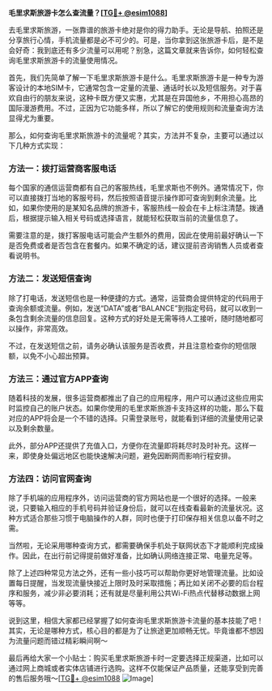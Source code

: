 **毛里求斯旅游卡怎么查流量？[[TG💪+ @esim1088](https://t.me/s/esim1088)]**

去毛里求斯旅游，一张靠谱的旅游卡绝对是你的得力助手。无论是导航、拍照还是分享旅行心情，手机流量都是必不可少的。可是，当你拿到这张旅游卡后，是不是会好奇：我到底还有多少流量可以用呢？别急，这篇文章就来告诉你，如何轻松查询毛里求斯旅游卡的流量使用情况。

首先，我们先简单了解一下毛里求斯旅游卡是什么。毛里求斯旅游卡是一种专为游客设计的本地SIM卡，它通常包含一定量的流量、通话时长以及短信服务。对于喜欢自由行的朋友来说，这种卡既方便又实惠，尤其是在异国他乡，不用担心高昂的国际漫游费用。不过，正因为它功能多样，所以了解它的使用规则和流量查询方法显得尤为重要。

那么，如何查询毛里求斯旅游卡的流量呢？其实，方法并不复杂，主要可以通过以下几种方式实现：

### 方法一：拨打运营商客服电话

每个国家的通信运营商都有自己的客服热线，毛里求斯也不例外。通常情况下，你可以直接拨打当地的客服号码，然后按照语音提示操作即可查询到剩余流量。比如，如果你使用的是某知名品牌的旅游卡，客服热线一般会在卡上标注清楚。拨通后，根据提示输入相关号码或选择语言，就能轻松获取当前的流量信息了。

需要注意的是，拨打客服电话可能会产生额外的费用，因此在使用前最好确认一下是否免费或者是否包含在套餐内。如果不确定的话，建议提前咨询销售人员或者查看说明书。

### 方法二：发送短信查询

除了打电话，发送短信也是一种便捷的方式。通常，运营商会提供特定的代码用于查询余额或流量。例如，发送“DATA”或者“BALANCE”到指定号码，就可以收到一条包含剩余流量的信息回复。这种方式的好处是无需等待人工接听，随时随地都可以操作，非常高效。

不过，在发送短信之前，请务必确认该服务是否收费，并且注意检查你的短信限额，以免不小心超出预算。

### 方法三：通过官方APP查询

随着科技的发展，很多运营商都推出了自己的应用程序，用户可以通过这些应用实时监控自己的账户状态。如果你使用的毛里求斯旅游卡支持这样的功能，那么下载对应的APP将会是一个不错的选择。只需登录账号，就能看到详细的流量使用记录以及剩余数量。

此外，部分APP还提供了充值入口，方便你在流量即将耗尽时及时补充。这样一来，即使身处偏远地区也能快速解决问题，避免因断网而影响行程安排。

### 方法四：访问官网查询

除了手机端的应用程序外，访问运营商的官方网站也是一个很好的选择。一般来说，只要输入相应的手机号码并验证身份后，就可以在线查看最新的流量状况。这种方式适合那些习惯于电脑操作的人群，同时也便于打印保存相关信息以备不时之需。

当然啦，无论采用哪种查询方式，都需要确保手机处于联网状态下才能顺利完成操作。因此，在出行前记得提前做好准备，比如确认网络连接正常、电量充足等。

除了上述四种常见方法之外，还有一些小技巧可以帮助你更好地管理流量。比如设置每日提醒，当发现流量快接近上限时及时采取措施；再比如关闭不必要的后台程序和服务，减少非必要消耗；还有就是尽量利用公共Wi-Fi热点代替移动数据上网等等。

说到这里，相信大家都已经掌握了如何查询毛里求斯旅游卡流量的基本技能了吧！其实，无论是哪种方式，核心目的都是为了让旅途更加顺畅无忧。毕竟谁都不想因为流量问题而错过精彩瞬间啊～

最后再给大家一个小贴士：购买毛里求斯旅游卡时一定要选择正规渠道，比如可以通过网上商城或者实体店铺进行选购。这样不仅能保证产品质量，还能享受到完善的售后服务哦～[[TG💪+ @esim1088](https://t.me/s/esim1088) ![Image](https://i.postimg.cc/4NQfJmqS/Snipaste-2025-05-13-00-14-12.png)]